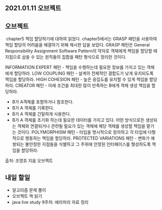 ## 2021.01.11 오브젝트

## 오브젝트
&nbsp;chapter5 책임 할당하기에 대하여 읽었다. chapter5에서는 GRASP 패턴을 사용하여 책임 할당의 어려움을 해결하기 위해 제시한 답을 보았다. GRASP 패턴은 General Responsibility Assignment Software Pattern의 약자로 객체에게 책임을 할당할 때 지침으로 삼을 수 있는 원칙들의 집합을 패턴 형식으로 정리한 것이다.

INFORMATION EXPERT 패턴 - 책임을 수행하는데 필요한 정보를 가지고 있는 객체에게 할당하라.
LOW COUPLING 패턴 - 설계의 전체적인 결합도가 낮게 유지되도록 책임을 할당하라.
HIGH COHESION 패턴 - 높은 응집도를 유지할 수 있게 책임을 할당하라.
CREATOR 패턴 - 아래 조건을 최대한 많이 만족하는 B에게 객체 생성 책임을 할당하라.
 - B가 A객체를 포함하거나 참조한다.
 - B가 A 객체를 기록한다.
 - B가 A 객체를 긴밀하게 사용한다.
 - B가 A 객체를 초기화 하는데 필요한 데이터를 가지고 있다.
어떤 방식으로든 생성되는 객체와 연결되거나 관련될 필요가 있는 객체에 해당 객체를 생성할 책임을 맡기는 것이다.
POLYMORPHISM 패턴 - 타입을 명시적으로 정의하고 각 타입에 다형적으로 행동하는 책임을 할당하라.
PROTECTED VARIATIONS 패턴 - 변화가 예쌍되는 불안정한 지점들을 식별하고 그 주위에 안정된 인터페이스를 형성하도록 책임을 할당하라.

출처: 조영호 지음 오브젝트

## 내일 할일
 - 알고리즘 문제 풀이
 - 오브젝트 책 읽기
 - java live study 9주차: 에러처리 자료 정리